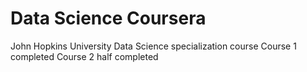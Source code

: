 # Data Science Coursera
John Hopkins University Data Science specialization course
Course 1 completed
Course 2 half completed
